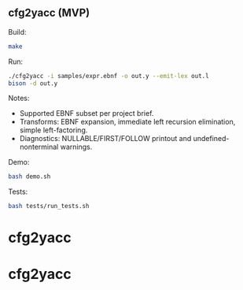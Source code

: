 ## cfg2yacc (MVP)

Build:

```bash
make
```

Run:

```bash
./cfg2yacc -i samples/expr.ebnf -o out.y --emit-lex out.l
bison -d out.y
```

Notes:
- Supported EBNF subset per project brief.
- Transforms: EBNF expansion, immediate left recursion elimination, simple left-factoring.
- Diagnostics: NULLABLE/FIRST/FOLLOW printout and undefined-nonterminal warnings.

Demo:

```bash
bash demo.sh
```

Tests:

```bash
bash tests/run_tests.sh
```


# cfg2yacc
# cfg2yacc
